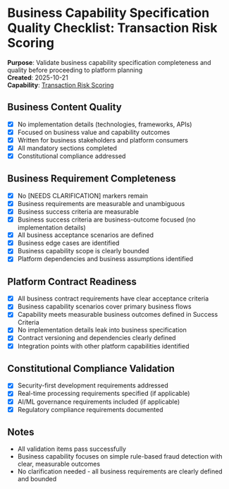 # Business Capability Specification Quality Checklist: Transaction Risk Scoring

**Purpose**: Validate business capability specification completeness and quality before proceeding to platform planning  
**Created**: 2025-10-21  
**Capability**: [Transaction Risk Scoring](../spec.md)

## Business Content Quality

- [x] No implementation details (technologies, frameworks, APIs)
- [x] Focused on business value and capability outcomes
- [x] Written for business stakeholders and platform consumers
- [x] All mandatory sections completed
- [x] Constitutional compliance addressed

## Business Requirement Completeness

- [x] No [NEEDS CLARIFICATION] markers remain
- [x] Business requirements are measurable and unambiguous
- [x] Business success criteria are measurable
- [x] Business success criteria are business-outcome focused (no implementation details)
- [x] All business acceptance scenarios are defined
- [x] Business edge cases are identified
- [x] Business capability scope is clearly bounded
- [x] Platform dependencies and business assumptions identified

## Platform Contract Readiness

- [x] All business contract requirements have clear acceptance criteria
- [x] Business capability scenarios cover primary business flows
- [x] Capability meets measurable business outcomes defined in Success Criteria
- [x] No implementation details leak into business specification
- [x] Contract versioning and dependencies clearly defined
- [x] Integration points with other platform capabilities identified

## Constitutional Compliance Validation

- [x] Security-first development requirements addressed
- [x] Real-time processing requirements specified (if applicable)
- [x] AI/ML governance requirements included (if applicable)
- [x] Regulatory compliance requirements documented

## Notes

- All validation items pass successfully
- Business capability focuses on simple rule-based fraud detection with clear, measurable outcomes
- No clarification needed - all business requirements are clearly defined and bounded
